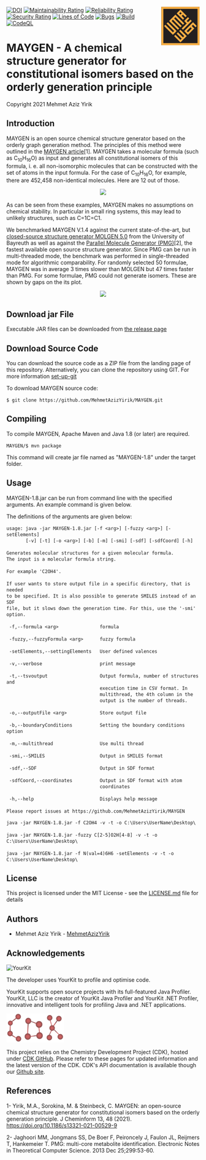 <img src="docs/logo.png" alt="drawing" width="100" align = "right"/> [![DOI](https://zenodo.org/badge/359922963.svg)](https://zenodo.org/badge/latestdoi/359922963)
[![Maintainability Rating](https://sonarcloud.io/api/project_badges/measure?project=MehmetAzizYirik_MAYGEN&metric=sqale_rating)](https://sonarcloud.io/summary/overall?id=MehmetAzizYirik_MAYGEN)
[![Reliability Rating](https://sonarcloud.io/api/project_badges/measure?project=MehmetAzizYirik_MAYGEN&metric=reliability_rating)](https://sonarcloud.io/summary/overall?id=MehmetAzizYirik_MAYGEN)
[![Security Rating](https://sonarcloud.io/api/project_badges/measure?project=MehmetAzizYirik_MAYGEN&metric=security_rating)](https://sonarcloud.io/summary/overall?id=MehmetAzizYirik_MAYGEN)
[![Lines of Code](https://sonarcloud.io/api/project_badges/measure?project=MehmetAzizYirik_MAYGEN&metric=ncloc)](https://sonarcloud.io/summary/overall?id=MehmetAzizYirik_MAYGEN)
[![Bugs](https://sonarcloud.io/api/project_badges/measure?project=MehmetAzizYirik_MAYGEN&metric=bugs)](https://sonarcloud.io/summary/overall?id=MehmetAzizYirik_MAYGEN)
[![Build](https://github.com/MehmetAzizYirik/MAYGEN/actions/workflows/maven.yml/badge.svg)](https://github.com/MehmetAzizYirik/MAYGEN/actions/workflows/maven.yml)
[![CodeQL](https://github.com/MehmetAzizYirik/MAYGEN/actions/workflows/codeql-analysis.yml/badge.svg)](https://github.com/MehmetAzizYirik/MAYGEN/actions/workflows/codeql-analysis.yml)
# MAYGEN - A chemical structure generator for constitutional isomers based on the orderly generation principle

Copyright 2021 Mehmet Aziz Yirik

## Introduction

MAYGEN is an open source chemical structure generator based on the orderly graph generation method. The principles of this method were outlined in the [MAYGEN article](https://jcheminf.biomedcentral.com/articles/10.1186/s13321-021-00529-9)[1].
MAYGEN takes a molecular formula (such as C<sub>10</sub>H<sub>16</sub>O) as input and generates all constitutional isomers of this formula, i. e. all non-isomorphic molecules that can be constructed with the set of atoms in the input formula. For the case of C<sub>10</sub>H<sub>16</sub>O, for example, there are 452,458 non-identical molecules. Here are 12 out of those.

<p align="center">
  <img src=/resources/C10H16O.png />
</p>

As can be seen from these examples, MAYGEN makes no assumptions on chemical stability. In particular in small ring systems, this may lead to unlikely structures, such as C=1C=C1. 

We benchmarked MAYGEN V.1.4 against the current state-of-the-art, but [closed-source structure generator MOLGEN 5.0](http://www.molgen.de) from the University of Bayreuth as well as against the [Parallel Molecule Generator (PMG)](https://sourceforge.net/projects/pmgcoordination/)[2], the fastest available open source structure generator. Since PMG can be run in multi-threaded mode, the benchmark was performed in single-threaded mode for algorithmic comparability. For randomly selected 50 formulae, MAYGEN was in average 3 times slower than MOLGEN but 47 times faster than PMG. For some formulae, PMG could not generate isomers. These are shown by gaps on the its plot.

<p align="center">
  <img src=/resources/Benchmarking.png />
</p>

## Download jar File

Executable JAR files can be downloaded from [the release page](https://github.com/MehmetAzizYirik/MAYGEN/releases)

## Download Source Code

You can download the source code as a ZIP file from the landing page of this repository. 
Alternatively, you can clone the repository using GIT. For more information [set-up-git](https://help.github.com/articles/set-up-git/ )

To download MAYGEN source code:

```
$ git clone https://github.com/MehmetAzizYirik/MAYGEN.git
```
## Compiling

To compile MAYGEN, Apache Maven and Java 1.8 (or later) are required.
```
MAYGEN/$ mvn package
```
This command will create jar file named as "MAYGEN-1.8" under the target folder.

## Usage

MAYGEN-1.8.jar can be run from command line with the specified arguments. An example command is given below.

The definitions of the arguments are given below:

```
usage: java -jar MAYGEN-1.8.jar [-f <arg>] [-fuzzy <arg>] [-setElements]
       [-v] [-t] [-o <arg>] [-b] [-m] [-smi] [-sdf] [-sdfCoord] [-h]

Generates molecular structures for a given molecular formula.
The input is a molecular formula string.

For example 'C2OH4'.

If user wants to store output file in a specific directory, that is needed
to be specified. It is also possible to generate SMILES instead of an SDF
file, but it slows down the generation time. For this, use the '-smi'
option.

 -f,--formula <arg>               formula

 -fuzzy,--fuzzyFormula <arg>      fuzzy formula

 -setElements,--settingElements   User defined valences

 -v,--verbose                     print message

 -t,--tsvoutput                   Output formula, number of structures and
                                  execution time in CSV format. In
                                  multithread, the 4th column in the
                                  output is the number of threads.

 -o,--outputFile <arg>            Store output file

 -b,--boundaryConditions          Setting the boundary conditions option

 -m,--multithread                 Use multi thread

 -smi,--SMILES                    Output in SMILES format

 -sdf,--SDF                       Output in SDF format

 -sdfCoord,--coordinates          Output in SDF format with atom
                                  coordinates

 -h,--help                        Displays help message

Please report issues at https://github.com/MehmetAzizYirik/MAYGEN
```

```
java -jar MAYGEN-1.8.jar -f C2OH4 -v -t -o C:\Users\UserName\Desktop\

java -jar MAYGEN-1.8.jar -fuzzy C[2-5]O2H[4-8] -v -t -o C:\Users\UserName\Desktop\

java -jar MAYGEN-1.8.jar -f N(val=4)6H6 -setElements -v -t -o C:\Users\UserName\Desktop\
```

## License
This project is licensed under the MIT License - see the [LICENSE.md](https://github.com/MehmetAzizYirik/MAYGEN/blob/master/LICENSE) file for details

## Authors

 - Mehmet Aziz Yirik - [MehmetAzizYirik](https://github.com/MehmetAzizYirik)
 
## Acknowledgements
![YourKit](https://camo.githubusercontent.com/97fa03cac759a772255b93c64ab1c9f76a103681/68747470733a2f2f7777772e796f75726b69742e636f6d2f696d616765732f796b6c6f676f2e706e67)

The developer uses YourKit to profile and optimise code.

YourKit supports open source projects with its full-featured Java Profiler. YourKit, LLC is the creator of YourKit Java Profiler and YourKit .NET Profiler, innovative and intelligent tools for profiling Java and .NET applications.

![cdk](https://github.com/MehmetAzizYirik/HMD/blob/master/cdk.png)

This project relies on the Chemistry Development Project (CDK), hosted under [CDK GitHub](http://cdk.github.io/). Please refer to these pages for updated information and the latest version of the CDK. CDK's API documentation is available though our [Github site](http://cdk.github.io/cdk/).

## References

1- Yirik, M.A., Sorokina, M. & Steinbeck, C. MAYGEN: an open-source chemical structure generator for constitutional isomers based on the orderly generation principle. J Cheminform 13, 48 (2021). https://doi.org/10.1186/s13321-021-00529-9

2- Jaghoori MM, Jongmans SS, De Boer F, Peironcely J, Faulon JL, Reijmers T, Hankemeier T. PMG: multi-core metabolite identification. Electronic Notes in Theoretical Computer Science. 2013 Dec 25;299:53-60.
  
  



